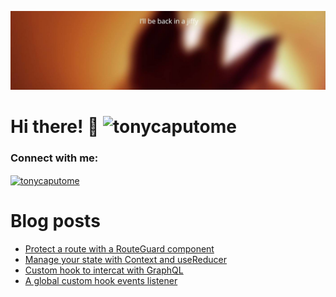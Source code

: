 ![Banner](https://github.com/tonycaputome/tonycaputome/blob/master/cover.jpg)

# Hi there! 👋 <img src="https://komarev.com/ghpvc/?username=tonycaputome&label=Profile%20views&color=0e75b6&style=flat" alt="tonycaputome" />

<h3 align="left">Connect with me:</h3>
<p align="left">
<a href="https://twitter.com/tonycaputome" target="blank"><img align="center" src="https://cdn.jsdelivr.net/npm/simple-icons@3.0.1/icons/twitter.svg" alt="tonycaputome" height="30" width="40" /></a>
</p>

# Blog posts

<!-- BLOG-POST-LIST:START -->

- [Protect a route with a RouteGuard component](https://tonycaputo.me/create-a-routeguard-component-with-hooks)
- [Manage your state with Context and useReducer](https://tonycaputo.me/manage-your-state-with-context-and-usereducer)
- [Custom hook to intercat with GraphQL](https://tonycaputo.me/create-a-custom-hook-to-interact-with-graphql)
- [A global custom hook events listener](https://tonycaputo.me/a-global-custom-hook-for-events-listener)
<!-- BLOG-POST-LIST:END -->
